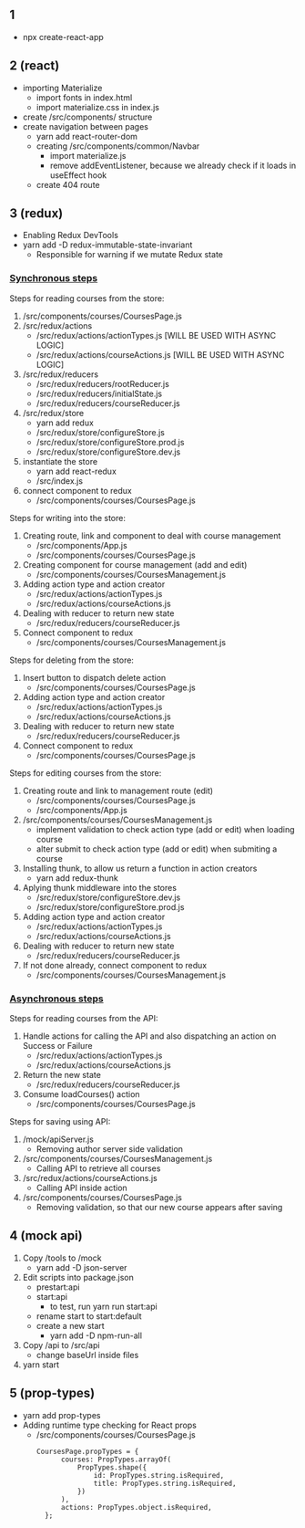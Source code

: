 ## 1
- npx create-react-app 

## 2 (react)
- importing Materialize
    - import fonts in index.html
    - import materialize.css in index.js
- create /src/components/ structure
- create navigation between pages
    - yarn add react-router-dom
    - creating /src/components/common/Navbar
        - import materialize.js
        - remove addEventListener, because we already check if it loads in useEffect hook
    - create 404 route

## 3 (redux)

- Enabling Redux DevTools
- yarn add -D redux-immutable-state-invariant
    - Responsible for warning if we mutate Redux state

### <u>Synchronous steps</u>

Steps for reading courses from the store:

1. /src/components/courses/CoursesPage.js
2. /src/redux/actions
    - /src/redux/actions/actionTypes.js [WILL BE USED WITH ASYNC LOGIC]
    - /src/redux/actions/courseActions.js [WILL BE USED WITH ASYNC LOGIC]
3. /src/redux/reducers
    - /src/redux/reducers/rootReducer.js
    - /src/redux/reducers/initialState.js
    - /src/redux/reducers/courseReducer.js
4. /src/redux/store
    - yarn add redux
    - /src/redux/store/configureStore.js
    - /src/redux/store/configureStore.prod.js
    - /src/redux/store/configureStore.dev.js
5. instantiate the store
    - yarn add react-redux
    - /src/index.js
6. connect component to redux
    - /src/components/courses/CoursesPage.js

Steps for writing into the store:

1. Creating route, link and component to deal with course management
    - /src/components/App.js
    - /src/components/courses/CoursesPage.js
2. Creating component for course management (add and edit)
    - /src/components/courses/CoursesManagement.js
3. Adding action type and action creator
    - /src/redux/actions/actionTypes.js
    - /src/redux/actions/courseActions.js
4. Dealing with reducer to return new state
    - /src/redux/reducers/courseReducer.js
5. Connect component to redux
    - /src/components/courses/CoursesManagement.js

Steps for deleting from the store:

1. Insert button to dispatch delete action
    - /src/components/courses/CoursesPage.js
2. Adding action type and action creator
    - /src/redux/actions/actionTypes.js
    - /src/redux/actions/courseActions.js
3. Dealing with reducer to return new state
    - /src/redux/reducers/courseReducer.js
4. Connect component to redux
    - /src/components/courses/CoursesPage.js

Steps for editing courses from the store:

1. Creating route and link to management route (edit)
    - /src/components/courses/CoursesPage.js
    - /src/components/App.js
2. /src/components/courses/CoursesManagement.js
    - implement validation to check action type (add or edit) when loading course
    - alter submit to check action type (add or edit) when submiting a course
3. Installing thunk, to allow us return a function in action creators
    - yarn add redux-thunk
4. Aplying thunk middleware into the stores
    - /src/redux/store/configureStore.dev.js
    - /src/redux/store/configureStore.prod.js
5. Adding action type and action creator
    - /src/redux/actions/actionTypes.js
    - /src/redux/actions/courseActions.js
6. Dealing with reducer to return new state
    - /src/redux/reducers/courseReducer.js
7. If not done already, connect component to redux
    - /src/components/courses/CoursesManagement.js

### <u>Asynchronous steps</u>

Steps for reading courses from the API:

1. Handle actions for calling the API and also dispatching an action on Success or Failure
    - /src/redux/actions/actionTypes.js
    - /src/redux/actions/courseActions.js
2. Return the new state
    - /src/redux/reducers/courseReducer.js
3. Consume loadCourses() action
    - /src/components/courses/CoursesPage.js

Steps for saving using API:

1. /mock/apiServer.js
    - Removing author server side validation
2. /src/components/courses/CoursesManagement.js
    - Calling API to retrieve all courses
3. /src/redux/actions/courseActions.js
    - Calling API inside action
4. /src/components/courses/CoursesPage.js
    - Removing validation, so that our new course appears after saving

## 4 (mock api)

1. Copy /tools to /mock
    - yarn add -D json-server
2. Edit scripts into package.json
    - prestart:api
    - start:api
        - to test, run yarn run start:api
    - rename start to start:default
    - create a new start
        - yarn add -D npm-run-all
3. Copy /api to /src/api
    - change baseUrl inside files
4. yarn start

## 5 (prop-types)

- yarn add prop-types
- Adding runtime type checking for React props
    - /src/components/courses/CoursesPage.js
        <pre><code>CoursesPage.propTypes = {
            courses: PropTypes.arrayOf(
                PropTypes.shape({
                    id: PropTypes.string.isRequired,
                    title: PropTypes.string.isRequired,
                })
            ),
            actions: PropTypes.object.isRequired,
        };</code></pre>